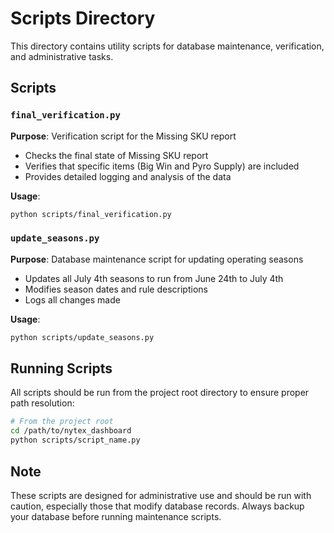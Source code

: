 # Scripts Directory

This directory contains utility scripts for database maintenance, verification, and administrative tasks.

## Scripts

### `final_verification.py`
**Purpose**: Verification script for the Missing SKU report
- Checks the final state of Missing SKU report
- Verifies that specific items (Big Win and Pyro Supply) are included
- Provides detailed logging and analysis of the data

**Usage**:
```bash
python scripts/final_verification.py
```

### `update_seasons.py`
**Purpose**: Database maintenance script for updating operating seasons
- Updates all July 4th seasons to run from June 24th to July 4th
- Modifies season dates and rule descriptions
- Logs all changes made

**Usage**:
```bash
python scripts/update_seasons.py
```

## Running Scripts

All scripts should be run from the project root directory to ensure proper path resolution:

```bash
# From the project root
cd /path/to/nytex_dashboard
python scripts/script_name.py
```

## Note

These scripts are designed for administrative use and should be run with caution, especially those that modify database records. Always backup your database before running maintenance scripts. 